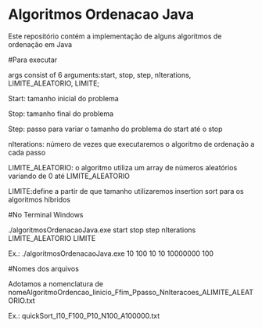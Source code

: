 ﻿# Algoritmos Ordenacao Java
Este repositório contém a implementação de alguns algoritmos de ordenação em Java

#Para executar

args consist of 6 arguments:start, stop, step, nIterations, LIMITE_ALEATORIO, LIMITE;

Start: tamanho inicial do problema

Stop: tamanho final do problema

Step: passo para variar o tamanho do problema do start até o stop

nIterations: número de vezes que executaremos o algoritmo de ordenação a cada passo

LIMITE_ALEATORIO: o algoritmo utiliza um array de números aleatórios variando de 0 até LIMITE_ALEATORIO

LIMITE:define a partir de que tamanho utilizaremos insertion sort para os algoritmos híbridos

#No Terminal Windows

./algoritmosOrdenacaoJava.exe start stop step nIterations LIMITE_ALEATORIO LIMITE

Ex.:
./algoritmosOrdenacaoJava.exe 10 100 10 10 10000000 100

#Nomes dos arquivos

Adotamos a nomenclatura de nomeAlgoritmoOrdencao_Iinicio_Ffim_Ppasso_NnIteracoes_ALIMITE_ALEATORIO.txt

Ex.: quickSort_I10_F100_P10_N100_A100000.txt

